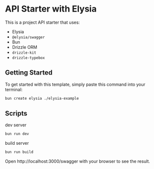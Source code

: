 # API Starter with Elysia

This is a project API starter that uses:
- Elysia
- `@elysia/swagger`
- Bun
- Drizzle ORM
- `drizzle-kit`
- `drizzle-typebox`

## Getting Started
To get started with this template, simply paste this command into your terminal:
```bash
bun create elysia ./elysia-example
```

## Scripts
dev server
```bash
bun run dev
```
build server
```bash
bun run build
```

Open http://localhost:3000/swagger with your browser to see the result.